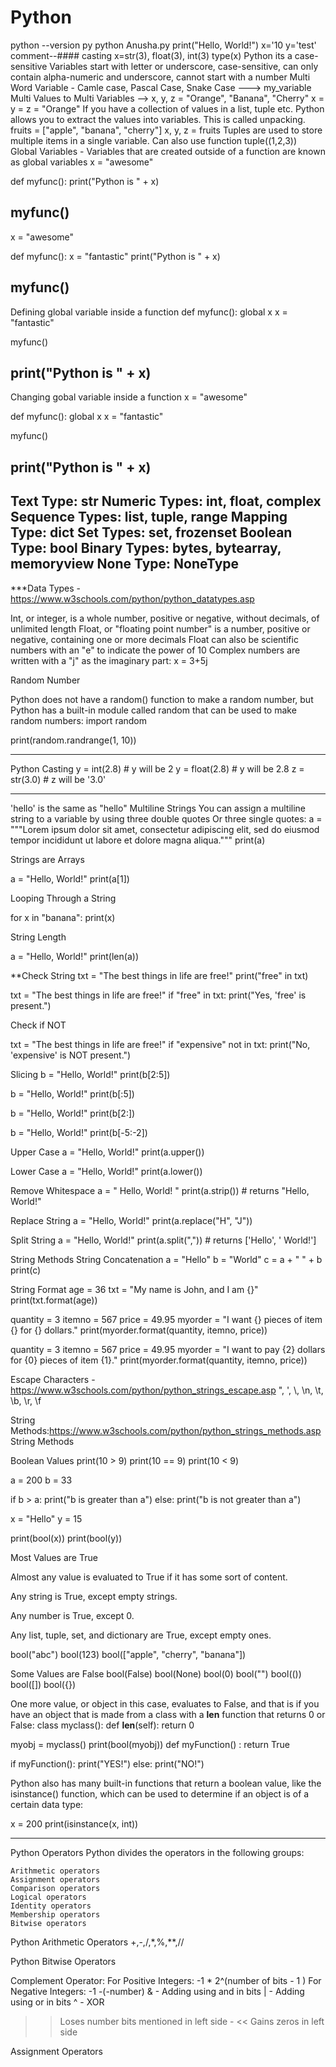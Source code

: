 # Python

python --version
py
python Anusha.py
print("Hello, World!")
x='10
y='test'
comment--####
casting
x=str(3), float(3), int(3)
type(x)
Python its a case-sensitive
Variables start with letter or underscore, case-sensitive, can only contain alpha-numeric and underscore, cannot start with a number
Multi Word Variable  - Camle case, Pascal Case, Snake Case ---> my_variable
Multi Values to Multi Variables --> x, y, z = "Orange", "Banana", "Cherry"
x = y = z = "Orange"
If you have a collection of values in a list, tuple etc. Python allows you to extract the values into variables. This is called unpacking.
fruits = ["apple", "banana", "cherry"]
x, y, z = fruits
Tuples are used to store multiple items in a single variable. Can also use function tuple((1,2,3))
Global Variables - Variables that are created outside of a function are known as global variables
x = "awesome"

def myfunc():
  print("Python is " + x)

myfunc() 
------------
x = "awesome"

def myfunc():
  x = "fantastic"
  print("Python is " + x)

myfunc()
--------------
Defining global variable inside a function
def myfunc():
  global x
  x = "fantastic"

myfunc()

print("Python is " + x)
------------------
Changing gobal variable inside a function
x = "awesome"

def myfunc():
  global x
  x = "fantastic"

myfunc()

print("Python is " + x) 
-----------------
Text Type: 	str
Numeric Types: 	int, float, complex
Sequence Types: 	list, tuple, range
Mapping Type: 	dict
Set Types: 	set, frozenset
Boolean Type: 	bool
Binary Types: 	bytes, bytearray, memoryview
None Type: 	NoneType
-----------------
***Data Types - https://www.w3schools.com/python/python_datatypes.asp

Int, or integer, is a whole number, positive or negative, without decimals, of unlimited length
Float, or "floating point number" is a number, positive or negative, containing one or more decimals
Float can also be scientific numbers with an "e" to indicate the power of 10
Complex numbers are written with a "j" as the imaginary part:
x = 3+5j

Random Number

Python does not have a random() function to make a random number, but Python has a built-in module called random that can be used to make random numbers:
import random

print(random.randrange(1, 10)) 

-----------------
Python Casting
y = int(2.8) # y will be 2
y = float(2.8)   # y will be 2.8
z = str(3.0)  # z will be '3.0'

-----------------

'hello' is the same as "hello"
Multiline Strings
You can assign a multiline string to a variable by using three double quotes Or three single quotes:
a = """Lorem ipsum dolor sit amet,
consectetur adipiscing elit,
sed do eiusmod tempor incididunt
ut labore et dolore magna aliqua."""
print(a) 


Strings are Arrays

a = "Hello, World!"
print(a[1])

Looping Through a String

for x in "banana":
  print(x)
  
String Length

a = "Hello, World!"
print(len(a))

**Check String
txt = "The best things in life are free!"
print("free" in txt)

txt = "The best things in life are free!"
if "free" in txt:
  print("Yes, 'free' is present.")
  
Check if NOT

txt = "The best things in life are free!"
if "expensive" not in txt:
  print("No, 'expensive' is NOT present.")
  
Slicing
b = "Hello, World!"
print(b[2:5])

b = "Hello, World!"
print(b[:5])

b = "Hello, World!"
print(b[2:])

b = "Hello, World!"
print(b[-5:-2])

Upper Case
a = "Hello, World!"
print(a.upper())

Lower Case
a = "Hello, World!"
print(a.lower())

Remove Whitespace
a = " Hello, World! "
print(a.strip()) # returns "Hello, World!" 

Replace String
a = "Hello, World!"
print(a.replace("H", "J"))

Split String
a = "Hello, World!"
print(a.split(",")) # returns ['Hello', ' World!'] 

String Methods
String Concatenation
a = "Hello"
b = "World"
c = a + " " + b
print(c)

String Format
age = 36
txt = "My name is John, and I am {}"
print(txt.format(age))


quantity = 3
itemno = 567
price = 49.95
myorder = "I want {} pieces of item {} for {} dollars."
print(myorder.format(quantity, itemno, price))

quantity = 3
itemno = 567
price = 49.95
myorder = "I want to pay {2} dollars for {0} pieces of item {1}."
print(myorder.format(quantity, itemno, price))

Escape Characters - https://www.w3schools.com/python/python_strings_escape.asp
\", \', \\, \n, \t, \b, \r, \f

String Methods:https://www.w3schools.com/python/python_strings_methods.asp
String Methods

Boolean Values
print(10 > 9)
print(10 == 9)
print(10 < 9)

a = 200
b = 33

if b > a:
  print("b is greater than a")
else:
  print("b is not greater than a") 
  
x = "Hello"
y = 15

print(bool(x))
print(bool(y))

Most Values are True

Almost any value is evaluated to True if it has some sort of content.

Any string is True, except empty strings.

Any number is True, except 0.

Any list, tuple, set, and dictionary are True, except empty ones.

bool("abc")
bool(123)
bool(["apple", "cherry", "banana"])

Some Values are False
bool(False)
bool(None)
bool(0)
bool("")
bool(())
bool([])
bool({}) 

One more value, or object in this case, evaluates to False, and that is if you have an object that is made from a class with a __len__ function that returns 0 or False: 
class myclass():
  def __len__(self):
    return 0

myobj = myclass()
print(bool(myobj)) 
def myFunction() :
  return True

if myFunction():
  print("YES!")
else:
  print("NO!") 
 
Python also has many built-in functions that return a boolean value, like the isinstance() function, which can be used to determine if an object is of a certain data type:

x = 200
print(isinstance(x, int)) 

------------------------
Python Operators
Python divides the operators in the following groups:

    Arithmetic operators
    Assignment operators
    Comparison operators
    Logical operators
    Identity operators
    Membership operators
    Bitwise operators
Python Arithmetic Operators
+,-,/,*,%,**,//

Python Bitwise Operators

Complement Operator:
For Positive Integers: -1 * 2^(number of bits - 1 )
For Negative Integers: -1 -(-number)
& - Adding using and in bits
| - Adding using or in bits
^ - XOR
>> Loses number bits mentioned in left side - 
<< Gains zeros in left side


Assignment Operators


